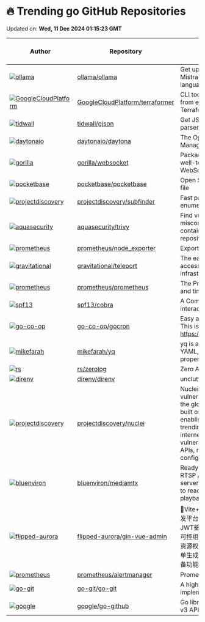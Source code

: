 # 🔥 Trending go GitHub Repositories

Updated on: **Wed, 11 Dec 2024 01:15:23 GMT**

| Author | Repository | Description | Language | ⭐ Total Stars | 🌟 Stars Today |
|--------|------------|-------------|----------|----------------|----------------|
| [![ollama](https://avatars.githubusercontent.com/u/2372640?s=40&v=4)](https://github.com/ollama) | [ollama/ollama](https://github.com/ollama/ollama) | Get up and running with Llama 3.3, Mistral, Gemma 2, and other large language models. | Go | 102104 | 335 |
| [![GoogleCloudPlatform](https://avatars.githubusercontent.com/u/9318209?s=40&v=4)](https://github.com/GoogleCloudPlatform) | [GoogleCloudPlatform/terraformer](https://github.com/GoogleCloudPlatform/terraformer) | CLI tool to generate terraform files from existing infrastructure (reverse Terraform). Infrastructure to Code | Go | 12808 | 17 |
| [![tidwall](https://avatars.githubusercontent.com/u/1156077?s=40&v=4)](https://github.com/tidwall) | [tidwall/gjson](https://github.com/tidwall/gjson) | Get JSON values quickly - JSON parser for Go | Go | 14475 | 30 |
| [![daytonaio](https://avatars.githubusercontent.com/u/25279767?s=40&v=4)](https://github.com/daytonaio) | [daytonaio/daytona](https://github.com/daytonaio/daytona) | The Open Source Dev Environment Manager. | Go | 13143 | 151 |
| [![gorilla](https://avatars.githubusercontent.com/u/33411?s=40&v=4)](https://github.com/gorilla) | [gorilla/websocket](https://github.com/gorilla/websocket) | Package gorilla/websocket is a fast, well-tested and widely used WebSocket implementation for Go. | Go | 22568 | 14 |
| [![pocketbase](https://avatars.githubusercontent.com/u/8248071?s=40&v=4)](https://github.com/pocketbase) | [pocketbase/pocketbase](https://github.com/pocketbase/pocketbase) | Open Source realtime backend in 1 file | Go | 42001 | 198 |
| [![projectdiscovery](https://avatars.githubusercontent.com/in/29110?s=40&v=4)](https://github.com/projectdiscovery) | [projectdiscovery/subfinder](https://github.com/projectdiscovery/subfinder) | Fast passive subdomain enumeration tool. | Go | 10405 | 6 |
| [![aquasecurity](https://avatars.githubusercontent.com/u/2253692?s=40&v=4)](https://github.com/aquasecurity) | [aquasecurity/trivy](https://github.com/aquasecurity/trivy) | Find vulnerabilities, misconfigurations, secrets, SBOM in containers, Kubernetes, code repositories, clouds and more | Go | 23972 | 19 |
| [![prometheus](https://avatars.githubusercontent.com/u/1320667?s=40&v=4)](https://github.com/prometheus) | [prometheus/node_exporter](https://github.com/prometheus/node_exporter) | Exporter for machine metrics | Go | 11355 | 9 |
| [![gravitational](https://avatars.githubusercontent.com/u/13717?s=40&v=4)](https://github.com/gravitational) | [gravitational/teleport](https://github.com/gravitational/teleport) | The easiest, and most secure way to access and protect all of your infrastructure. | Go | 17746 | 18 |
| [![prometheus](https://avatars.githubusercontent.com/u/4948210?s=40&v=4)](https://github.com/prometheus) | [prometheus/prometheus](https://github.com/prometheus/prometheus) | The Prometheus monitoring system and time series database. | Go | 56201 | 7 |
| [![spf13](https://avatars.githubusercontent.com/u/8093535?s=40&v=4)](https://github.com/spf13) | [spf13/cobra](https://github.com/spf13/cobra) | A Commander for modern Go CLI interactions | Go | 38542 | 17 |
| [![go-co-op](https://avatars.githubusercontent.com/u/19351306?s=40&v=4)](https://github.com/go-co-op) | [go-co-op/gocron](https://github.com/go-co-op/gocron) | Easy and fluent Go cron scheduling. This is a fork from https://github.com/jasonlvhit/gocron | Go | 5729 | 4 |
| [![mikefarah](https://avatars.githubusercontent.com/u/1151925?s=40&v=4)](https://github.com/mikefarah) | [mikefarah/yq](https://github.com/mikefarah/yq) | yq is a portable command-line YAML, JSON, XML, CSV, TOML and properties processor | Go | 12459 | 9 |
| [![rs](https://avatars.githubusercontent.com/u/68232?s=40&v=4)](https://github.com/rs) | [rs/zerolog](https://github.com/rs/zerolog) | Zero Allocation JSON Logger | Go | 10730 | 9 |
| [![direnv](https://avatars.githubusercontent.com/u/3248?s=40&v=4)](https://github.com/direnv) | [direnv/direnv](https://github.com/direnv/direnv) | unclutter your .profile | Go | 12723 | 14 |
| [![projectdiscovery](https://avatars.githubusercontent.com/u/8293321?s=40&v=4)](https://github.com/projectdiscovery) | [projectdiscovery/nuclei](https://github.com/projectdiscovery/nuclei) | Nuclei is a fast, customizable vulnerability scanner powered by the global security community and built on a simple YAML-based DSL, enabling collaboration to tackle trending vulnerabilities on the internet. It helps you find vulnerabilities in your applications, APIs, networks, DNS, and cloud configurations. | Go | 20973 | 15 |
| [![bluenviron](https://avatars.githubusercontent.com/u/46489434?s=40&v=4)](https://github.com/bluenviron) | [bluenviron/mediamtx](https://github.com/bluenviron/mediamtx) | Ready-to-use SRT / WebRTC / RTSP / RTMP / LL-HLS media server and media proxy that allows to read, publish, proxy, record and playback video and audio streams. | Go | 12602 | 16 |
| [![flipped-aurora](https://avatars.githubusercontent.com/u/45428434?s=40&v=4)](https://github.com/flipped-aurora) | [flipped-aurora/gin-vue-admin](https://github.com/flipped-aurora/gin-vue-admin) | 🚀Vite+Vue3+Gin拥有AI辅助的基础开发平台，支持TS和JS混用。它集成了JWT鉴权、权限管理、动态路由、显隐可控组件、分页封装、多点登录拦截、资源权限、上传下载、代码生成器、表单生成器和可配置的导入导出等开发必备功能。 | Go | 21829 | 18 |
| [![prometheus](https://avatars.githubusercontent.com/u/4948210?s=40&v=4)](https://github.com/prometheus) | [prometheus/alertmanager](https://github.com/prometheus/alertmanager) | Prometheus Alertmanager | Go | 6716 | 5 |
| [![go-git](https://avatars.githubusercontent.com/u/1573114?s=40&v=4)](https://github.com/go-git) | [go-git/go-git](https://github.com/go-git/go-git) | A highly extensible Git implementation in pure Go. | Go | 6054 | 4 |
| [![google](https://avatars.githubusercontent.com/u/6598971?s=40&v=4)](https://github.com/google) | [google/go-github](https://github.com/google/go-github) | Go library for accessing the GitHub v3 API | Go | 10484 | 1 |
